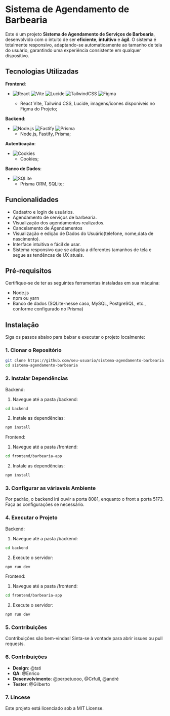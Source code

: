 # Sistema de Agendamento de Barbearia

Este é um projeto **Sistema de Agendamento de Serviços de Barbearia**, desenvolvido com o intuito de ser **eficiente**, **intuitivo** e **ágil**. O sistema é totalmente responsivo, adaptando-se automaticamente ao tamanho de tela do usuário, garantindo uma experiência consistente em qualquer dispositivo.

## Tecnologias Utilizadas

**Frontend**:
  - ![React](https://img.shields.io/badge/React-20232A?style=for-the-badge&logo=react&logoColor=61DAFB) ![Vite](https://img.shields.io/badge/Vite-646CFF?style=for-the-badge&logo=vite&logoColor=white) ![Lucide](https://img.shields.io/badge/Lucide-F08080?style=for-the-badge&logo=lucide&logoColor=white)
 ![TailwindCSS](https://img.shields.io/badge/Tailwind_CSS-38B2AC?style=for-the-badge&logo=tailwind-css&logoColor=white) ![Figma](https://img.shields.io/badge/Figma-F24E1E?style=for-the-badge&logo=figma&logoColor=white)
  
       - React Vite, Tailwind CSS, Lucide, imagens/ícones disponíveis no Figma do Projeto;
    
**Backend**:
  - ![Node.js](https://img.shields.io/badge/Node.js-43853D?style=for-the-badge&logo=node.js&logoColor=white) ![Fastify](https://img.shields.io/badge/Fastify-000000?style=for-the-badge&logo=fastify&logoColor=white)
  ![Prisma](https://img.shields.io/badge/Prisma-2D3748?style=for-the-badge&logo=prisma&logoColor=white) 
       - Node.js, Fastify, Prisma;
  
**Autenticação**:
  - ![Cookies](https://img.shields.io/badge/Cookies-FFD700?style=for-the-badge&logo=cookie&logoColor=black) 
    - Cookies;
    
**Banco de Dados**:
- ![SQLite](https://img.shields.io/badge/SQLite-003B57?style=for-the-badge&logo=sqlite&logoColor=white)
   - Prisma ORM, SQLite;

## Funcionalidades

- Cadastro e login de usuários.
- Agendamento de serviços de barbearia.
- Visualização dos agendamentos realizados.
- Cancelamento de Agendamentos
- Visualização e edição de Dados do Usuário(telefone, nome,data de nascimento).
- Interface intuitiva e fácil de usar.
- Sistema responsivo que se adapta a diferentes tamanhos de tela e segue as tendêncas de UX atuais.

## Pré-requisitos

Certifique-se de ter as seguintes ferramentas instaladas em sua máquina:

- Node.js
- npm ou yarn
- Banco de dados (SQLite-nesse caso, MySQL, PostgreSQL, etc., conforme configurado no Prisma)

## Instalação

Siga os passos abaixo para baixar e executar o projeto localmente:

### 1. Clonar o Repositório

```bash
git clone https://github.com/seu-usuario/sistema-agendamento-barbearia.git
cd sistema-agendamento-barbearia
```
### 2. Instalar Dependências
Backend:
  1. Navegue até a pasta /backend:
```bash
cd backend
```
 2. Instale as dependências:
```bash
npm install
```
Frontend:
 1. Navegue até a pasta /frontend:
```bash
cd frontend/barbearia-app
```
 2. Instale as dependências:
```bash
npm install
```
### 3. Configurar as váriaveis Ambiente
  Por padrão, o backend irá ouvir a porta 8081, enquanto o front a porta 5173. Faça as configurações se necessário.

### 4. Executar o Projeto
Backend:
  1. Navegue até a pasta /backend:
```bash
cd backend
```
  2. Execute o servidor:
```bash
npm run dev
```
Frontend:
  1. Navegue até a pasta /frontend:
```bash
cd frontend/barbearia-app
```
  2. Execute o servidor:
```bash
npm run dev
```
### 5. Contribuições
Contribuições são bem-vindas! Sinta-se à vontade para abrir issues ou pull requests.

### 6. Contribuições
- **Design**: @tati
- **QA**: @Enrico 
- **Desenvolvimento**: @perpetuooo, @Crfull, @andré
- **Tester**: @Gilberto


### 7. Lincese 
Este projeto está licenciado sob a MIT License.



